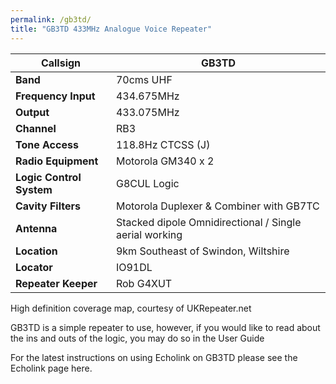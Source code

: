 ```yaml
---
permalink: /gb3td/
title: "GB3TD 433MHz Analogue Voice Repeater"
---
```

|**Callsign**|**GB3TD**|
|---|---|
|**Band**|70cms UHF|
|**Frequency	Input**| 434.675MHz|
|**Output**| 433.075MHz|
|**Channel**|	RB3|
|**Tone Access**|	118.8Hz CTCSS (J)|
|**Radio Equipment**| Motorola GM340 x 2|
|**Logic Control System**|G8CUL Logic|
|**Cavity Filters**|Motorola Duplexer & Combiner with GB7TC|
|**Antenna**|Stacked dipole Omnidirectional / Single aerial working|
|**Location**|9km Southeast of Swindon, Wiltshire|
|**Locator**|	IO91DL|
|**Repeater Keeper**|Rob G4XUT|


High definition coverage map, courtesy of UKRepeater.net

GB3TD is a simple repeater to use, however, if you would like to read about the ins and outs of the logic, you may do so in the User Guide

For the latest instructions on using Echolink on GB3TD please see the Echolink page here.
